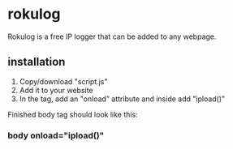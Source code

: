 # rokulog

Rokulog is a free IP logger that can be added to any webpage.

## installation

1. Copy/download "script.js"
2. Add it to your website
3. In the <body> tag, add an "onload" attribute and inside add "ipload()"

Finished body tag should look like this:

### body onload="ipload()"
